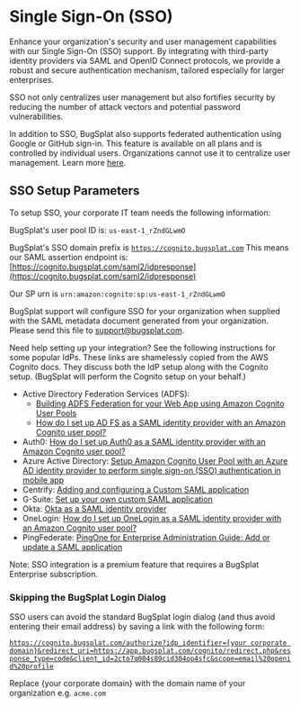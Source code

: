 # Single Sign-On (SSO)

Enhance your organization's security and user management capabilities with our Single Sign-On (SSO) support. By integrating with third-party identity providers via SAML and OpenID Connect protocols, we provide a robust and secure authentication mechanism, tailored especially for larger enterprises.

SSO not only centralizes user management but also fortifies security by reducing the number of attack vectors and potential password vulnerabilities.&#x20;

In addition to SSO, BugSplat also supports federated authentication using Google or GitHub sign-in. This feature is available on all plans and is controlled by individual users. Organizations cannot use it to centralize user management.  Learn more [here](password-settings-and-reset-options/).

## SSO Setup Parameters

To setup SSO, your corporate IT team needs the following information:

BugSplat's user pool ID is: `us-east-1_rZndGLwmO`

BugSplat's SSO domain prefix is [`https://cognito.bugsplat.com`](https://cognito.bugsplat.com/) This means our SAML assertion endpoint is: [https://cognito.bugsplat.com/saml2/idpresponse](https://cognito.bugsplat.com/saml2/idpresponse)

Our SP urn is `urn:amazon:cognito:sp:us-east-1_rZndGLwmO`

BugSplat support will configure SSO for your organization when supplied with the SAML metadata document generated from your organization.  Please send this file to support@bugsplat.com.

Need help setting up your integration?  See the following instructions for some popular IdPs.  These links are shamelessly copied from the AWS Cognito docs.  They discuss both the IdP setup along with the Cognito setup.   (BugSplat will perform the Cognito setup on your behalf.)

* Active Directory Federation Services (ADFS):
  * [Building ADFS Federation for your Web App using Amazon Cognito User Pools](https://aws.amazon.com/blogs/mobile/building-adfs-federation-for-your-web-app-using-amazon-cognito-user-pools/)
  * [How do I set up AD FS as a SAML identity provider with an Amazon Cognito user pool?](https://aws.amazon.com/premiumsupport/knowledge-center/cognito-ad-fs-saml/)
* Auth0: [How do I set up Auth0 as a SAML identity provider with an Amazon Cognito user pool?](https://aws.amazon.com/premiumsupport/knowledge-center/auth0-saml-cognito-user-pool/)
* Azure Active Directory: [Setup Amazon Cognito User Pool with an Azure AD identity provider to perform single sign-on (SSO) authentication in mobile app](https://medium.com/@zippicoder/setup-aws-cognito-user-pool-with-an-azure-ad-identity-provider-to-perform-single-sign-on-sso-7ff5aa36fc2a)
* Centrify: [Adding and configuring a Custom SAML application](https://docs.centrify.com/Content/Applications/AppsCustom/AddConfigSAML.htm)
* G-Suite: [Set up your own custom SAML application](https://support.google.com/a/answer/6087519?hl=en)
* Okta: [Okta as a SAML identity provider](https://repost.aws/knowledge-center/cognito-okta-saml-identity-provider)&#x20;
* OneLogin: [How do I set up OneLogin as a SAML identity provider with an Amazon Cognito user pool?](https://aws.amazon.com/premiumsupport/knowledge-center/cognito-saml-onelogin/)
* PingFederate: [PingOne for Enterprise Administration Guide: Add or update a SAML application](https://documentation.pingidentity.com/pingone/employeeSsoAdminGuide/index.shtml#enableAppWithoutURL.html)

Note:  SSO integration is a premium feature that requires a BugSplat Enterprise subscription.

### Skipping the BugSplat Login Dialog

SSO users can avoid the standard BugSplat login dialog (and thus avoid entering their email address) by saving a link with the following form:

[`https://cognito.bugsplat.com/authorize?idp_identifier={your corporate domain}&redirect_uri=https://app.bugsplat.com/cognito/redirect.php&response_type=code&client_id=2cto7q004s89cid304op4sfc&scope=email%20openid%20profile`](https://cognito.bugsplat.com/authorize?idp\_identifier=imprivata.com\&redirect\_uri=https://app.bugsplat.com/cognito/redirect.php\&response\_type=code\&client\_id=2cto7q004s89cid304op4sfc\&scope=email%20openid%20profile%20aws.cognito.signin.user.admin)

Replace {your corporate domain} with the domain name of your organization e.g. `acme.com`
